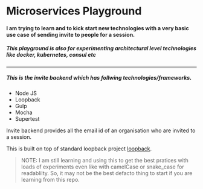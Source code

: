 # Microservices Playground

#### I am trying to learn and to kick start new technologies with a very basic use case of sending invite to people for a session.
##### This playground is also for experimenting architectural level technologies like docker, kubernetes, consul etc
---
##### This is the invite backend which has follwing technologies/frameworks.

  - Node JS
  - Loopback
  - Gulp
  - Mocha
  - Supertest

Invite backend provides all the email id of an organisation who are invited to a session.

This is built on top of standard loopback project [loopback].
> NOTE: I am still learning and using this to get the best pratices with loads of experiments even like with camelCase or snake_case for readablilty. So, it may not be the best defacto thing to start if you are learning from this repo. 

   [loopback]: <https://github.com/strongloop/loopback>
